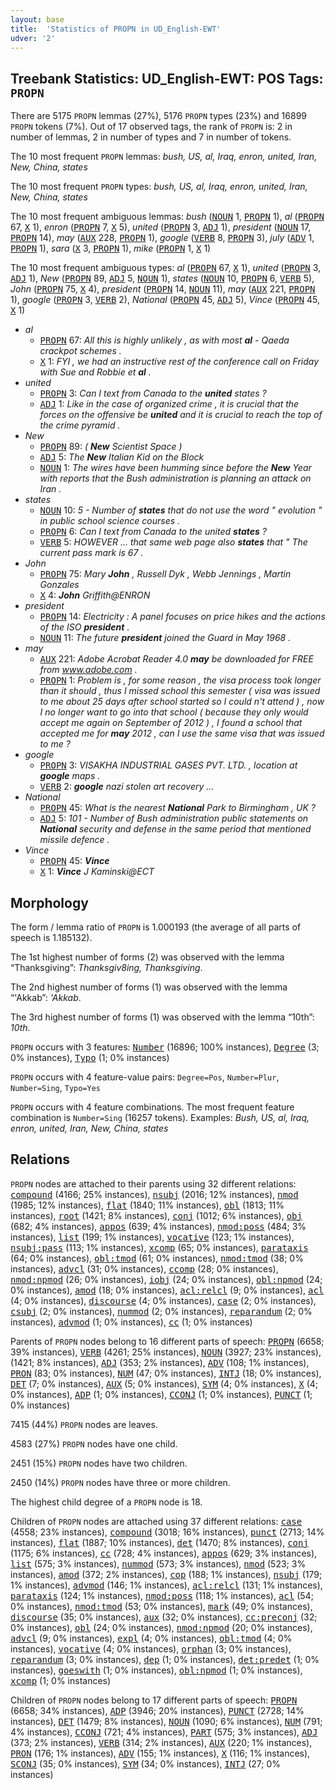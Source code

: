 ```yaml
---
layout: base
title:  'Statistics of PROPN in UD_English-EWT'
udver: '2'
---
```


## Treebank Statistics: UD_English-EWT: POS Tags: `PROPN`

There are 5175 `PROPN` lemmas (27%), 5176 `PROPN` types (23%) and 16899 `PROPN` tokens (7%).
Out of 17 observed tags, the rank of `PROPN` is: 2 in number of lemmas, 2 in number of types and 7 in number of tokens.

The 10 most frequent `PROPN` lemmas: <em>bush, US, al, Iraq, enron, united, Iran, New, China, states</em>

The 10 most frequent `PROPN` types:  <em>bush, US, al, Iraq, enron, united, Iran, New, China, states</em>

The 10 most frequent ambiguous lemmas: <em>bush</em> (<tt><a href="en_ewt-pos-NOUN.html">NOUN</a></tt> 1, <tt><a href="en_ewt-pos-PROPN.html">PROPN</a></tt> 1), <em>al</em> (<tt><a href="en_ewt-pos-PROPN.html">PROPN</a></tt> 67, <tt><a href="en_ewt-pos-X.html">X</a></tt> 1), <em>enron</em> (<tt><a href="en_ewt-pos-PROPN.html">PROPN</a></tt> 7, <tt><a href="en_ewt-pos-X.html">X</a></tt> 5), <em>united</em> (<tt><a href="en_ewt-pos-PROPN.html">PROPN</a></tt> 3, <tt><a href="en_ewt-pos-ADJ.html">ADJ</a></tt> 1), <em>president</em> (<tt><a href="en_ewt-pos-NOUN.html">NOUN</a></tt> 17, <tt><a href="en_ewt-pos-PROPN.html">PROPN</a></tt> 14), <em>may</em> (<tt><a href="en_ewt-pos-AUX.html">AUX</a></tt> 228, <tt><a href="en_ewt-pos-PROPN.html">PROPN</a></tt> 1), <em>google</em> (<tt><a href="en_ewt-pos-VERB.html">VERB</a></tt> 8, <tt><a href="en_ewt-pos-PROPN.html">PROPN</a></tt> 3), <em>july</em> (<tt><a href="en_ewt-pos-ADV.html">ADV</a></tt> 1, <tt><a href="en_ewt-pos-PROPN.html">PROPN</a></tt> 1), <em>sara</em> (<tt><a href="en_ewt-pos-X.html">X</a></tt> 3, <tt><a href="en_ewt-pos-PROPN.html">PROPN</a></tt> 1), <em>mike</em> (<tt><a href="en_ewt-pos-PROPN.html">PROPN</a></tt> 1, <tt><a href="en_ewt-pos-X.html">X</a></tt> 1)

The 10 most frequent ambiguous types:  <em>al</em> (<tt><a href="en_ewt-pos-PROPN.html">PROPN</a></tt> 67, <tt><a href="en_ewt-pos-X.html">X</a></tt> 1), <em>united</em> (<tt><a href="en_ewt-pos-PROPN.html">PROPN</a></tt> 3, <tt><a href="en_ewt-pos-ADJ.html">ADJ</a></tt> 1), <em>New</em> (<tt><a href="en_ewt-pos-PROPN.html">PROPN</a></tt> 89, <tt><a href="en_ewt-pos-ADJ.html">ADJ</a></tt> 5, <tt><a href="en_ewt-pos-NOUN.html">NOUN</a></tt> 1), <em>states</em> (<tt><a href="en_ewt-pos-NOUN.html">NOUN</a></tt> 10, <tt><a href="en_ewt-pos-PROPN.html">PROPN</a></tt> 6, <tt><a href="en_ewt-pos-VERB.html">VERB</a></tt> 5), <em>John</em> (<tt><a href="en_ewt-pos-PROPN.html">PROPN</a></tt> 75, <tt><a href="en_ewt-pos-X.html">X</a></tt> 4), <em>president</em> (<tt><a href="en_ewt-pos-PROPN.html">PROPN</a></tt> 14, <tt><a href="en_ewt-pos-NOUN.html">NOUN</a></tt> 11), <em>may</em> (<tt><a href="en_ewt-pos-AUX.html">AUX</a></tt> 221, <tt><a href="en_ewt-pos-PROPN.html">PROPN</a></tt> 1), <em>google</em> (<tt><a href="en_ewt-pos-PROPN.html">PROPN</a></tt> 3, <tt><a href="en_ewt-pos-VERB.html">VERB</a></tt> 2), <em>National</em> (<tt><a href="en_ewt-pos-PROPN.html">PROPN</a></tt> 45, <tt><a href="en_ewt-pos-ADJ.html">ADJ</a></tt> 5), <em>Vince</em> (<tt><a href="en_ewt-pos-PROPN.html">PROPN</a></tt> 45, <tt><a href="en_ewt-pos-X.html">X</a></tt> 1)


* <em>al</em>
  * <tt><a href="en_ewt-pos-PROPN.html">PROPN</a></tt> 67: <em>All this is highly unlikely , as with most <b>al</b> - Qaeda crackpot schemes .</em>
  * <tt><a href="en_ewt-pos-X.html">X</a></tt> 1: <em>FYI , we had an instructive rest of the conference call on Friday with Sue and Robbie et <b>al</b> .</em>
* <em>united</em>
  * <tt><a href="en_ewt-pos-PROPN.html">PROPN</a></tt> 3: <em>Can I text from Canada to the <b>united</b> states ?</em>
  * <tt><a href="en_ewt-pos-ADJ.html">ADJ</a></tt> 1: <em>Like in the case of organized crime , it is crucial that the forces on the offensive be <b>united</b> and it is crucial to reach the top of the crime pyramid .</em>
* <em>New</em>
  * <tt><a href="en_ewt-pos-PROPN.html">PROPN</a></tt> 89: <em>( <b>New</b> Scientist Space )</em>
  * <tt><a href="en_ewt-pos-ADJ.html">ADJ</a></tt> 5: <em>The <b>New</b> Italian Kid on the Block</em>
  * <tt><a href="en_ewt-pos-NOUN.html">NOUN</a></tt> 1: <em>The wires have been humming since before the <b>New</b> Year with reports that the Bush administration is planning an attack on Iran .</em>
* <em>states</em>
  * <tt><a href="en_ewt-pos-NOUN.html">NOUN</a></tt> 10: <em>5 - Number of <b>states</b> that do not use the word " evolution " in public school science courses .</em>
  * <tt><a href="en_ewt-pos-PROPN.html">PROPN</a></tt> 6: <em>Can I text from Canada to the united <b>states</b> ?</em>
  * <tt><a href="en_ewt-pos-VERB.html">VERB</a></tt> 5: <em>HOWEVER ... that same web page also <b>states</b> that " The current pass mark is 67 .</em>
* <em>John</em>
  * <tt><a href="en_ewt-pos-PROPN.html">PROPN</a></tt> 75: <em>Mary <b>John</b> , Russell Dyk , Webb Jennings , Martin Gonzales</em>
  * <tt><a href="en_ewt-pos-X.html">X</a></tt> 4: <em><b>John</b> Griffith@ENRON</em>
* <em>president</em>
  * <tt><a href="en_ewt-pos-PROPN.html">PROPN</a></tt> 14: <em>Electricity : A panel focuses on price hikes and the actions of the ISO <b>president</b> .</em>
  * <tt><a href="en_ewt-pos-NOUN.html">NOUN</a></tt> 11: <em>The future <b>president</b> joined the Guard in May 1968 .</em>
* <em>may</em>
  * <tt><a href="en_ewt-pos-AUX.html">AUX</a></tt> 221: <em>Adobe Acrobat Reader 4.0 <b>may</b> be downloaded for FREE from www.adobe.com .</em>
  * <tt><a href="en_ewt-pos-PROPN.html">PROPN</a></tt> 1: <em>Problem is , for some reason , the visa process took longer than it should , thus I missed school this semester ( visa was issued to me about 25 days after school started so I could n't attend ) , now I no longer want to go into that school ( because they only would accept me again on September of 2012 ) , I found a school that accepted me for <b>may</b> 2012 , can I use the same visa that was issued to me ?</em>
* <em>google</em>
  * <tt><a href="en_ewt-pos-PROPN.html">PROPN</a></tt> 3: <em>VISAKHA INDUSTRIAL GASES PVT. LTD. , location at <b>google</b> maps .</em>
  * <tt><a href="en_ewt-pos-VERB.html">VERB</a></tt> 2: <em><b>google</b> nazi stolen art recovery ...</em>
* <em>National</em>
  * <tt><a href="en_ewt-pos-PROPN.html">PROPN</a></tt> 45: <em>What is the nearest <b>National</b> Park to Birmingham , UK ?</em>
  * <tt><a href="en_ewt-pos-ADJ.html">ADJ</a></tt> 5: <em>101 - Number of Bush administration public statements on <b>National</b> security and defense in the same period that mentioned missile defence .</em>
* <em>Vince</em>
  * <tt><a href="en_ewt-pos-PROPN.html">PROPN</a></tt> 45: <em><b>Vince</b></em>
  * <tt><a href="en_ewt-pos-X.html">X</a></tt> 1: <em><b>Vince</b> J Kaminski@ECT</em>

## Morphology

The form / lemma ratio of `PROPN` is 1.000193 (the average of all parts of speech is 1.185132).

The 1st highest number of forms (2) was observed with the lemma “Thanksgiving”: <em>Thanksgiv8ing, Thanksgiving</em>.

The 2nd highest number of forms (1) was observed with the lemma “'Akkab”: <em>'Akkab</em>.

The 3rd highest number of forms (1) was observed with the lemma “10th”: <em>10th</em>.

`PROPN` occurs with 3 features: <tt><a href="en_ewt-feat-Number.html">Number</a></tt> (16896; 100% instances), <tt><a href="en_ewt-feat-Degree.html">Degree</a></tt> (3; 0% instances), <tt><a href="en_ewt-feat-Typo.html">Typo</a></tt> (1; 0% instances)

`PROPN` occurs with 4 feature-value pairs: `Degree=Pos`, `Number=Plur`, `Number=Sing`, `Typo=Yes`

`PROPN` occurs with 4 feature combinations.
The most frequent feature combination is `Number=Sing` (16257 tokens).
Examples: <em>Bush, US, al, Iraq, enron, united, Iran, New, China, states</em>


## Relations

`PROPN` nodes are attached to their parents using 32 different relations: <tt><a href="en_ewt-dep-compound.html">compound</a></tt> (4166; 25% instances), <tt><a href="en_ewt-dep-nsubj.html">nsubj</a></tt> (2016; 12% instances), <tt><a href="en_ewt-dep-nmod.html">nmod</a></tt> (1985; 12% instances), <tt><a href="en_ewt-dep-flat.html">flat</a></tt> (1840; 11% instances), <tt><a href="en_ewt-dep-obl.html">obl</a></tt> (1813; 11% instances), <tt><a href="en_ewt-dep-root.html">root</a></tt> (1421; 8% instances), <tt><a href="en_ewt-dep-conj.html">conj</a></tt> (1012; 6% instances), <tt><a href="en_ewt-dep-obj.html">obj</a></tt> (682; 4% instances), <tt><a href="en_ewt-dep-appos.html">appos</a></tt> (639; 4% instances), <tt><a href="en_ewt-dep-nmod-poss.html">nmod:poss</a></tt> (484; 3% instances), <tt><a href="en_ewt-dep-list.html">list</a></tt> (199; 1% instances), <tt><a href="en_ewt-dep-vocative.html">vocative</a></tt> (123; 1% instances), <tt><a href="en_ewt-dep-nsubj-pass.html">nsubj:pass</a></tt> (113; 1% instances), <tt><a href="en_ewt-dep-xcomp.html">xcomp</a></tt> (65; 0% instances), <tt><a href="en_ewt-dep-parataxis.html">parataxis</a></tt> (64; 0% instances), <tt><a href="en_ewt-dep-obl-tmod.html">obl:tmod</a></tt> (61; 0% instances), <tt><a href="en_ewt-dep-nmod-tmod.html">nmod:tmod</a></tt> (38; 0% instances), <tt><a href="en_ewt-dep-advcl.html">advcl</a></tt> (31; 0% instances), <tt><a href="en_ewt-dep-ccomp.html">ccomp</a></tt> (28; 0% instances), <tt><a href="en_ewt-dep-nmod-npmod.html">nmod:npmod</a></tt> (26; 0% instances), <tt><a href="en_ewt-dep-iobj.html">iobj</a></tt> (24; 0% instances), <tt><a href="en_ewt-dep-obl-npmod.html">obl:npmod</a></tt> (24; 0% instances), <tt><a href="en_ewt-dep-amod.html">amod</a></tt> (18; 0% instances), <tt><a href="en_ewt-dep-acl-relcl.html">acl:relcl</a></tt> (9; 0% instances), <tt><a href="en_ewt-dep-acl.html">acl</a></tt> (4; 0% instances), <tt><a href="en_ewt-dep-discourse.html">discourse</a></tt> (4; 0% instances), <tt><a href="en_ewt-dep-case.html">case</a></tt> (2; 0% instances), <tt><a href="en_ewt-dep-csubj.html">csubj</a></tt> (2; 0% instances), <tt><a href="en_ewt-dep-nummod.html">nummod</a></tt> (2; 0% instances), <tt><a href="en_ewt-dep-reparandum.html">reparandum</a></tt> (2; 0% instances), <tt><a href="en_ewt-dep-advmod.html">advmod</a></tt> (1; 0% instances), <tt><a href="en_ewt-dep-cc.html">cc</a></tt> (1; 0% instances)

Parents of `PROPN` nodes belong to 16 different parts of speech: <tt><a href="en_ewt-pos-PROPN.html">PROPN</a></tt> (6658; 39% instances), <tt><a href="en_ewt-pos-VERB.html">VERB</a></tt> (4261; 25% instances), <tt><a href="en_ewt-pos-NOUN.html">NOUN</a></tt> (3927; 23% instances),  (1421; 8% instances), <tt><a href="en_ewt-pos-ADJ.html">ADJ</a></tt> (353; 2% instances), <tt><a href="en_ewt-pos-ADV.html">ADV</a></tt> (108; 1% instances), <tt><a href="en_ewt-pos-PRON.html">PRON</a></tt> (83; 0% instances), <tt><a href="en_ewt-pos-NUM.html">NUM</a></tt> (47; 0% instances), <tt><a href="en_ewt-pos-INTJ.html">INTJ</a></tt> (18; 0% instances), <tt><a href="en_ewt-pos-DET.html">DET</a></tt> (7; 0% instances), <tt><a href="en_ewt-pos-AUX.html">AUX</a></tt> (5; 0% instances), <tt><a href="en_ewt-pos-SYM.html">SYM</a></tt> (4; 0% instances), <tt><a href="en_ewt-pos-X.html">X</a></tt> (4; 0% instances), <tt><a href="en_ewt-pos-ADP.html">ADP</a></tt> (1; 0% instances), <tt><a href="en_ewt-pos-CCONJ.html">CCONJ</a></tt> (1; 0% instances), <tt><a href="en_ewt-pos-PUNCT.html">PUNCT</a></tt> (1; 0% instances)

7415 (44%) `PROPN` nodes are leaves.

4583 (27%) `PROPN` nodes have one child.

2451 (15%) `PROPN` nodes have two children.

2450 (14%) `PROPN` nodes have three or more children.

The highest child degree of a `PROPN` node is 18.

Children of `PROPN` nodes are attached using 37 different relations: <tt><a href="en_ewt-dep-case.html">case</a></tt> (4558; 23% instances), <tt><a href="en_ewt-dep-compound.html">compound</a></tt> (3018; 16% instances), <tt><a href="en_ewt-dep-punct.html">punct</a></tt> (2713; 14% instances), <tt><a href="en_ewt-dep-flat.html">flat</a></tt> (1887; 10% instances), <tt><a href="en_ewt-dep-det.html">det</a></tt> (1470; 8% instances), <tt><a href="en_ewt-dep-conj.html">conj</a></tt> (1175; 6% instances), <tt><a href="en_ewt-dep-cc.html">cc</a></tt> (728; 4% instances), <tt><a href="en_ewt-dep-appos.html">appos</a></tt> (629; 3% instances), <tt><a href="en_ewt-dep-list.html">list</a></tt> (575; 3% instances), <tt><a href="en_ewt-dep-nummod.html">nummod</a></tt> (573; 3% instances), <tt><a href="en_ewt-dep-nmod.html">nmod</a></tt> (523; 3% instances), <tt><a href="en_ewt-dep-amod.html">amod</a></tt> (372; 2% instances), <tt><a href="en_ewt-dep-cop.html">cop</a></tt> (188; 1% instances), <tt><a href="en_ewt-dep-nsubj.html">nsubj</a></tt> (179; 1% instances), <tt><a href="en_ewt-dep-advmod.html">advmod</a></tt> (146; 1% instances), <tt><a href="en_ewt-dep-acl-relcl.html">acl:relcl</a></tt> (131; 1% instances), <tt><a href="en_ewt-dep-parataxis.html">parataxis</a></tt> (124; 1% instances), <tt><a href="en_ewt-dep-nmod-poss.html">nmod:poss</a></tt> (118; 1% instances), <tt><a href="en_ewt-dep-acl.html">acl</a></tt> (54; 0% instances), <tt><a href="en_ewt-dep-nmod-tmod.html">nmod:tmod</a></tt> (53; 0% instances), <tt><a href="en_ewt-dep-mark.html">mark</a></tt> (49; 0% instances), <tt><a href="en_ewt-dep-discourse.html">discourse</a></tt> (35; 0% instances), <tt><a href="en_ewt-dep-aux.html">aux</a></tt> (32; 0% instances), <tt><a href="en_ewt-dep-cc-preconj.html">cc:preconj</a></tt> (32; 0% instances), <tt><a href="en_ewt-dep-obl.html">obl</a></tt> (24; 0% instances), <tt><a href="en_ewt-dep-nmod-npmod.html">nmod:npmod</a></tt> (20; 0% instances), <tt><a href="en_ewt-dep-advcl.html">advcl</a></tt> (9; 0% instances), <tt><a href="en_ewt-dep-expl.html">expl</a></tt> (4; 0% instances), <tt><a href="en_ewt-dep-obl-tmod.html">obl:tmod</a></tt> (4; 0% instances), <tt><a href="en_ewt-dep-vocative.html">vocative</a></tt> (4; 0% instances), <tt><a href="en_ewt-dep-orphan.html">orphan</a></tt> (3; 0% instances), <tt><a href="en_ewt-dep-reparandum.html">reparandum</a></tt> (3; 0% instances), <tt><a href="en_ewt-dep-dep.html">dep</a></tt> (1; 0% instances), <tt><a href="en_ewt-dep-det-predet.html">det:predet</a></tt> (1; 0% instances), <tt><a href="en_ewt-dep-goeswith.html">goeswith</a></tt> (1; 0% instances), <tt><a href="en_ewt-dep-obl-npmod.html">obl:npmod</a></tt> (1; 0% instances), <tt><a href="en_ewt-dep-xcomp.html">xcomp</a></tt> (1; 0% instances)

Children of `PROPN` nodes belong to 17 different parts of speech: <tt><a href="en_ewt-pos-PROPN.html">PROPN</a></tt> (6658; 34% instances), <tt><a href="en_ewt-pos-ADP.html">ADP</a></tt> (3946; 20% instances), <tt><a href="en_ewt-pos-PUNCT.html">PUNCT</a></tt> (2728; 14% instances), <tt><a href="en_ewt-pos-DET.html">DET</a></tt> (1479; 8% instances), <tt><a href="en_ewt-pos-NOUN.html">NOUN</a></tt> (1090; 6% instances), <tt><a href="en_ewt-pos-NUM.html">NUM</a></tt> (791; 4% instances), <tt><a href="en_ewt-pos-CCONJ.html">CCONJ</a></tt> (721; 4% instances), <tt><a href="en_ewt-pos-PART.html">PART</a></tt> (575; 3% instances), <tt><a href="en_ewt-pos-ADJ.html">ADJ</a></tt> (373; 2% instances), <tt><a href="en_ewt-pos-VERB.html">VERB</a></tt> (314; 2% instances), <tt><a href="en_ewt-pos-AUX.html">AUX</a></tt> (220; 1% instances), <tt><a href="en_ewt-pos-PRON.html">PRON</a></tt> (176; 1% instances), <tt><a href="en_ewt-pos-ADV.html">ADV</a></tt> (155; 1% instances), <tt><a href="en_ewt-pos-X.html">X</a></tt> (116; 1% instances), <tt><a href="en_ewt-pos-SCONJ.html">SCONJ</a></tt> (35; 0% instances), <tt><a href="en_ewt-pos-SYM.html">SYM</a></tt> (34; 0% instances), <tt><a href="en_ewt-pos-INTJ.html">INTJ</a></tt> (27; 0% instances)

